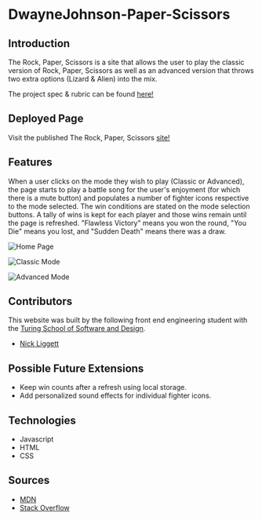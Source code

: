 # DwayneJohnson-Paper-Scissors

## Introduction
The Rock, Paper, Scissors is a site that allows the user to play the classic version of Rock, Paper, Scissors as well as an advanced version that throws two extra options (Lizard & Alien) into the mix.

The project spec & rubric can be found [here!](https://frontend.turing.edu/projects/module-1/rock-paper-scissors-solo-v2.html)

## Deployed Page
Visit the published The Rock, Paper, Scissors [site!]()

## Features
When a user clicks on the mode they wish to play (Classic or Advanced), the page starts to play a battle song for the user's enjoyment (for which there is a mute button) and populates a number of fighter icons respective to the mode selected. The win conditions are stated on the mode selection buttons. A tally of wins is kept for each player and those wins remain until the page is refreshed. "Flawless Victory" means you won the round, "You Die" means you lost, and "Sudden Death" means there was a draw.

 ![Home Page](file:///Users/nick/DwayneJohnson-Paper-Scissors/assets/Home-View.png)

 ![Classic Mode](file:///Users/nick/DwayneJohnson-Paper-Scissors/assets/Classic-Mode.png)

 ![Advanced Mode](file:///Users/nick/DwayneJohnson-Paper-Scissors/assets/Advanced-Mode.png)


## Contributors
This website was built by the following front end engineering student with the [Turing School of Software and Design](https://turing.edu/).

  - [Nick Liggett](https://github.com/NickLiggett)

## Possible Future Extensions
  - Keep win counts after a refresh using local storage.
  - Add personalized sound effects for individual fighter icons.

## Technologies
  - Javascript
  - HTML
  - CSS
  
## Sources
  - [MDN](http://developer.mozilla.org/en-US/)
  - [Stack Overflow](https://stackoverflow.com/)
